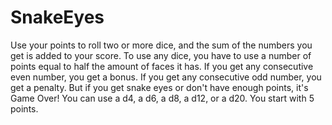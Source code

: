# SnakeEyes
Use your points to roll two or more dice, and the sum of the numbers you get is added to your score. To use any dice, you have to use a number of points equal to half the amount of faces it has. If you get any consecutive even number, you get a bonus. If you get any consecutive odd number, you get a penalty. But if you get snake eyes or don't have enough points, it's Game Over! You can use a d4, a d6, a d8, a d12, or a d20. You start with 5 points.
